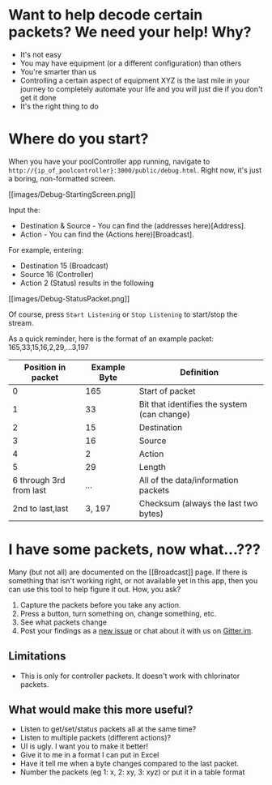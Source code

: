 # Want to help decode certain packets?  We need your help!  Why?  
* It's not easy
* You may have equipment (or a different configuration) than others
* You're smarter than us
* Controlling a certain aspect of equipment XYZ is the last mile in your journey to completely automate your life and you will just die if you don't get it done
* It's the right thing to do

# Where do you start?
When you have your poolController app running, navigate to `http://{ip_of_poolcontroller}:3000/public/debug.html`.  Right now, it's just a boring, non-formatted screen.

[[images/Debug-StartingScreen.png]]

Input the:
* Destination & Source - You can find the (addresses here)[Address].
* Action - You can find the (Actions here)[Broadcast].

For example, entering:
* Destination 15 (Broadcast)
* Source 16 (Controller)
* Action 2 (Status)
results in the following

[[images/Debug-StatusPacket.png]]

Of course, press `Start Listening` or `Stop Listening` to start/stop the stream.

As a quick reminder, here is the format of an example packet:  165,33,15,16,2,29,...3,197

|Position in packet| Example Byte | Definition |
|--|--|--|
|0|165 | Start of packet|
|1|33 | Bit that identifies the system (can change)|
|2|15 | Destination|
|3|16 | Source|
|4|2 | Action|
|5|29 | Length|
|6 through 3rd from last|... | All of the data/information packets|
|2nd to last,last|3, 197 | Checksum (always the last two bytes)|

# I have some packets, now what...???
Many (but not all) are documented on the [[Broadcast]] page.  If there is something that isn't working right, or not available yet in this app, then you can use this tool to help figure it out.  How, you ask?
1. Capture the packets before you take any action.
1. Press a button, turn something on, change something, etc.
1. See what packets change
1. Post your findings as a [new issue](https://github.com/tagyoureit/nodejs-poolController/issues/new) or chat about it with us on [Gitter.im](https://gitter.im/nodejs-poolController/Lobby).

## Limitations
* This is only for controller packets.  It doesn't work with chlorinator packets.

## What would make this more useful?
* Listen to get/set/status packets all at the same time?
* Listen to multiple packets (different actions)?
* UI is ugly.  I want you to make it better!
* Give it to me in a format I can put in Excel
* Have it tell me when a byte changes compared to the last packet.
* Number the packets (eg 1: x, 2: xy, 3: xyz) or put it in a table format